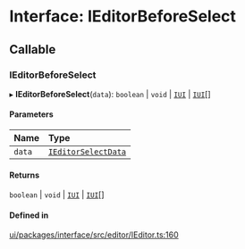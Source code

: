 # Interface: IEditorBeforeSelect

## Callable

### IEditorBeforeSelect

▸ **IEditorBeforeSelect**(`data`): `boolean` \| `void` \| [`IUI`](IUI.md) \| [`IUI`](IUI.md)[]

#### Parameters

| Name | Type |
| :------ | :------ |
| `data` | [`IEditorSelectData`](IEditorSelectData.md) |

#### Returns

`boolean` \| `void` \| [`IUI`](IUI.md) \| [`IUI`](IUI.md)[]

#### Defined in

[ui/packages/interface/src/editor/IEditor.ts:160](https://github.com/leaferjs/leafer-ui/blob/4b7f368/packages/interface/src/editor/IEditor.ts#L160)
